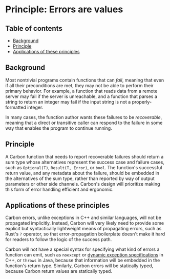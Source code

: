 # Principle: Errors are values

<!--
Part of the Carbon Language project, under the Apache License v2.0 with LLVM
Exceptions. See /LICENSE for license information.
SPDX-License-Identifier: Apache-2.0 WITH LLVM-exception
-->

<!-- toc -->

## Table of contents

-   [Background](#background)
-   [Principle](#principle)
-   [Applications of these principles](#applications-of-these-principles)

<!-- tocstop -->

## Background

Most nontrivial programs contain functions that can _fail_, meaning that even if
all their preconditions are met, they may not be able to perform their primary
behavior. For example, a function that reads data from a remote server may fail
if the server is unreachable, and a function that parses a string to return an
integer may fail if the input string is not a properly-formatted integer.

In many cases, the function author wants these failures to be _recoverable_,
meaning that a direct or transitive caller can respond to the failure in some
way that enables the program to continue running.

## Principle

A Carbon function that needs to report recoverable failures should return a sum
type whose alternatives represent the success case and failure cases, such as
`Optional(T)`, `Result(T, Error)`, or `bool`. The function's successful return
value, and any metadata about the failure, should be embedded in the
alternatives of the sum type, rather than reported by way of output parameters
or other side channels. Carbon's design will prioritize making this form of
error handling efficient and ergonomic.

## Applications of these principles

Carbon errors, unlike exceptions in C++ and similar languages, will not be
propagated implicitly. Instead, Carbon will very likely need to provide some
explicit but syntactically lightweight means of propagating errors, such as
Rust's `?` operator, so that error-propagation boilerplate doesn't make it hard
for readers to follow the logic of the success path.

Carbon will not have a special syntax for specifying what kind of errors a
function can emit, such as `noexcept` or
[dynamic exception specifications](https://en.cppreference.com/w/cpp/language/except_spec)
in C++, or `throws` in Java, because that information will be embedded in the
function's return type. Similarly, Carbon errors will be statically typed,
because Carbon return values are statically typed.
